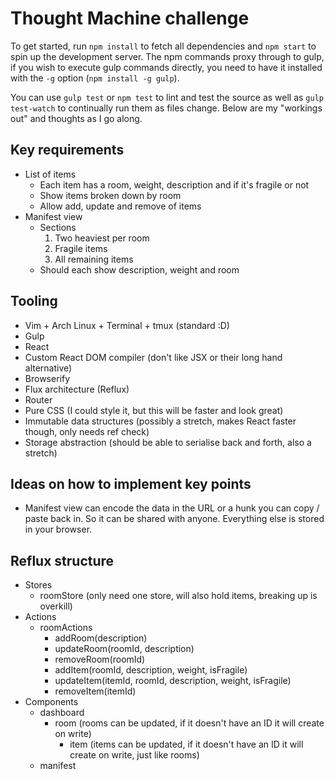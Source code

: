 # Thought Machine challenge

To get started, run `npm install` to fetch all dependencies and `npm start` to spin up the development server. The npm commands proxy through to gulp, if you wish to execute gulp commands directly, you need to have it installed with the `-g` option (`npm install -g gulp`).

You can use `gulp test` or `npm test` to lint and test the source as well as `gulp test-watch` to continually run them as files change. Below are my "workings out" and thoughts as I go along.

## Key requirements

 * List of items
   * Each item has a room, weight, description and if it's fragile or not
   * Show items broken down by room
   * Allow add, update and remove of items
 * Manifest view
   * Sections
     1. Two heaviest per room
     2. Fragile items
     3. All remaining items
   * Should each show description, weight and room

## Tooling

 * Vim + Arch Linux + Terminal + tmux (standard :D)
 * Gulp
 * React
 * Custom React DOM compiler (don't like JSX or their long hand alternative)
 * Browserify
 * Flux architecture (Reflux)
 * Router
 * Pure CSS (I could style it, but this will be faster and look great)
 * Immutable data structures (possibly a stretch, makes React faster though, only needs ref check)
 * Storage abstraction (should be able to serialise back and forth, also a stretch)

## Ideas on how to implement key points

 * Manifest view can encode the data in the URL or a hunk you can copy / paste back in. So it can be shared with anyone. Everything else is stored in your browser.

## Reflux structure

 * Stores
   * roomStore (only need one store, will also hold items, breaking up is overkill)
 * Actions
   * roomActions
     * addRoom(description)
     * updateRoom(roomId, description)
     * removeRoom(roomId)
     * addItem(roomId, description, weight, isFragile)
     * updateItem(itemId, roomId, description, weight, isFragile)
     * removeItem(itemId)
 * Components
   * dashboard
     * room (rooms can be updated, if it doesn't have an ID it will create on write)
       * item (items can be updated, if it doesn't have an ID it will create on write, just like rooms)
   * manifest
